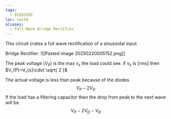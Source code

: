 ```yaml
---
tags:
  - ECED3201
loc: lect6
aliases:
  - Full-Wave Bridge Rectifier
---
```

This circuit crates a full wave rectification of a sinusoidal input


Bridge Rectifier:
![[Pasted image 20250220005152.png]]


The peak voltage ($V_{P}$) is the max $v_{s}$ the load could see.
if $v_{s}$ is [rms] then $V_{P}=V_{s}\cdot \sqrt{ 2 }$

The actual voltage is less than peak because of the diodes
$$V_{P}-2V_{D}$$
If the load has a filtering capacitor then the drop from peak to the next wave will be 
$$V_{P}-2V_{D}-V_{R}$$
